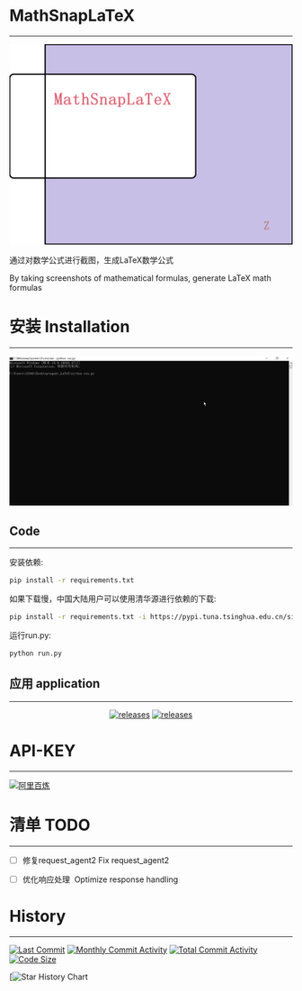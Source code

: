 # MathSnapLaTeX
---
![demo.gif](MD/image/logo.png)

通过对数学公式进行截图，生成LaTeX数学公式

By taking screenshots of mathematical formulas, generate LaTeX math formulas


# 安装 Installation
---
![demo.gif](MD/image/demo.gif)

## Code
---
安装依赖:

   ```bash
   pip install -r requirements.txt 
   ```

如果下载慢，中国大陆用户可以使用清华源进行依赖的下载:

  ```bash
  pip install -r requirements.txt -i https://pypi.tuna.tsinghua.edu.cn/simple/
  ```

运行run.py:

   ```bash
   python run.py
   ```


## 应用 application
---
  <p align="center">
        <a href="https://gitee.com/FYOUZI/MathSnapLaTeX/releases"><img src='https://img.shields.io/badge/Gitee-%E4%B8%8B%E8%BD%BD-red' alt='releases'></a>
        <a href='https://github.com/J-LingShan/MathSnapLaTeX/releases'><img src='https://img.shields.io/badge/GitHub-download-red' alt='releases'></a>
  </p>


# API-KEY
---
[![阿里百炼](https://img.shields.io/badge/%E9%98%BF%E9%87%8C%E7%99%BE%E7%82%BC-API_KEY-red)](https://bailian.console.aliyun.com/?apiKey=1#/api-key-center)


# 清单 TODO
---
- [ ] 修复request_agent2  Fix request_agent2

- [ ] 优化响应处理  Optimize response handling



# History
---
  
[![Last Commit](https://img.shields.io/github/last-commit/J-LingShan/MathSnapLaTeX)](https://github.com/J-LingShan/MathSnapLaTeX/commits/main) [![Monthly Commit Activity](https://img.shields.io/github/commit-activity/m/J-LingShan/MathSnapLaTeX?color=yellow)](https://github.com/J-LingShan/MathSnapLaTeX/graphs/contributors) [![Total Commit Activity](https://img.shields.io/github/commit-activity/t/J-LingShan/MathSnapLaTeX?color=red)](https://github.com/J-LingShan/MathSnapLaTeX/graphs/contributors) [![Code Size](https://img.shields.io/github/languages/code-size/J-LingShan/MathSnapLaTeX.svg?style=flat-square)](https://github.com/J-LingShan/MathSnapLaTeX)


[![Star History Chart](https://api.star-history.com/svg?repos=J-LingShan/MathSnapLaTeX&type=Date)
